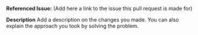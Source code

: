 <!-- 
    PLEASE READ THE CONTRIBUTING GUIDELINES BEFORE SUBMITTING PULL REQUESTS
    https://github.com/AgustinSRG/Showdown-ChatBot/blob/master/CONTRIBUTING.md

    BY SUBMITTING CODE TO SHOWDOWN-CHATBOT, YOU AGREE TO THE TERMS OF THE MIT LICENSE
    https://github.com/AgustinSRG/Showdown-ChatBot/blob/master/LICENSE
-->

**Referenced Issue:** (Add here a link to the issue this pull request is made for)

**Description**
Add a description on the changes you made. You can also explain the approach you took by solving the problem.
